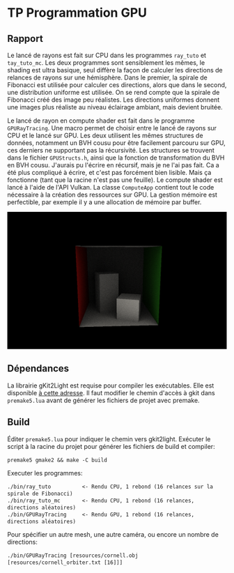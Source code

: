 # TP Programmation GPU
## Rapport

Le lancé de rayons est fait sur CPU dans les programmes `ray_tuto` et `tay_tuto_mc`.
Les deux programmes sont sensiblement les mêmes, le shading est ultra basique, seul diffère la façon de calculer les directions de relances de rayons sur une hémisphère.
Dans le premier, la spirale de Fibonacci est utilisée pour calculer ces directions, alors que dans le second, une distribution uniforme est utilisée.
On se rend compte que la spirale de Fibonacci créé des image peu réalistes. Les directions uniformes donnent une images plus réaliste au niveau éclairage ambiant, mais devient bruitée.

Le lancé de rayon en compute shader est fait dans le programme `GPURayTracing`. Une macro permet de choisir entre le lancé de rayons sur CPU et le lancé sur GPU.
Les deux utilisent les mêmes structures de données, notamment un BVH cousu pour être facilement parcouru sur GPU, ces derniers ne supportant pas la récursivité.
Les structures se trouvent dans le fichier `GPUStructs.h`, ainsi que la fonction de transformation du BVH en BVH cousu.
J'aurais pu l'écrire en récursif, mais je ne l'ai pas fait. Ca a été plus compliqué à écrire, et c'est pas forcément bien lisible. Mais ça fonctionne (tant que la racine n'est pas une feuille).
Le compute shader est lancé à l'aide de l'API Vulkan. La classe `ComputeApp` contient tout le code nécessaire à la création des ressources sur GPU.
La gestion mémoire est perfectible, par exemple il y a une allocation de mémoire par buffer.

![screen capture](screencap.png)

## Dépendances
La librairie gKit2Light est requise pour compiler les exécutables. Elle est disponible [à cette adresse](https://forge.univ-lyon1.fr/Alexandre.Meyer/gkit2light).
Il faut modifier le chemin d'accès à gkit dans `premake5.lua` avant de générer les fichiers de projet avec premake.

## Build
Éditer `premake5.lua` pour indiquer le chemin vers gkit2light. Exécuter le script à la racine du projet pour générer les fichiers de build et compiler:
```
premake5 gmake2 && make -C build
```
Executer les programmes:
```
./bin/ray_tuto			<- Rendu CPU, 1 rebond (16 relances sur la spirale de Fibonacci)
./bin/ray_tuto_mc		<- Rendu CPU, 1 rebond (16 relances, directions aléatoires)
./bin/GPURayTracing		<- Rendu GPU, 1 rebond (16 relances, directions aléatoires)
```
Pour spécifier un autre mesh, une autre caméra, ou encore un nombre de directions:
```
./bin/GPURayTracing [resources/cornell.obj [resources/cornell_orbiter.txt [16]]]
```
